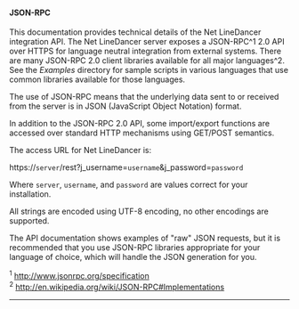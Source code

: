#### JSON-RPC
This documentation provides technical details of the Net LineDancer integration API.  The Net LineDancer server exposes a JSON-RPC^1  2.0 API over HTTPS for language neutral integration from external systems. There are many JSON-RPC 2.0 client libraries available for all major languages^2.  See the *Examples* directory for sample scripts in various languages that use common libraries available for those languages.

The use of JSON-RPC means that the underlying data sent to or received from the server is in JSON (JavaScript Object Notation) format.

In addition to the JSON-RPC 2.0 API, some import/export functions are accessed over standard HTTP mechanisms using GET/POST semantics.

The access URL for Net LineDancer is:

https://```server```/rest?j_username=```username```&amp;j_password=```password```

Where ```server```, ```username```, and ```password``` are values correct for your installation.

All strings are encoded using UTF-8 encoding, no other encodings are supported.

<p>

The API documentation shows examples of "raw" JSON requests, but it is recommended that you use JSON-RPC libraries appropriate for your
language of choice, which will handle the JSON generation for you.


<sup>1</sup> <http://www.jsonrpc.org/specification><br/>
<sup>2</sup> <http://en.wikipedia.org/wiki/JSON-RPC#Implementations>

------------------------------------------------------
